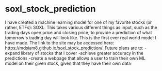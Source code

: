 # soxl_stock_prediction
I have created a machine learning model for one of my favorite stocks (or rather, ETFs): SOXL. This takes various different things as input, such as the trading days open price and closing price, to provide a prediction of what tomorrow's trading day will look like. This is the first ever real world model I have made.
The link to the site may be accessed here: https://mdsiam8.github.io/soxl_stock_prediction/.
Future plans are to:
-expand library of stocks that I cover
-achieve greater accuracy in the predictions
-create a webpage that allows a user to train their own ML model on their given stock, given that they have their own data

